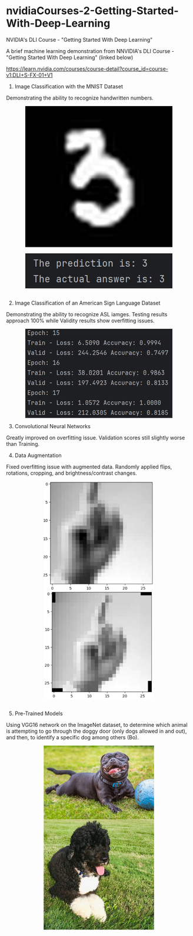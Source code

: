 # nvidiaCourses-2-Getting-Started-With-Deep-Learning
NVIDIA's DLI Course - "Getting Started With Deep Learning"

A brief machine learning demonstration from NNVIDIA's DLI Course - "Getting Started With Deep Learning" (linked below)

https://learn.nvidia.com/courses/course-detail?course_id=course-v1:DLI+S-FX-01+V1

1. Image Classification with the MNIST Dataset

Demonstrating the ability to recognize handwritten numbers.

<p align="center">
	<img src="images/1. Handwritten.png" align="center" width="400"/><br><br>
	<img src="images/1. Result.png" align="center" width="400"/><br><br>
</p>

2. Image Classification of an American Sign Language Dataset

Demonstrating the ability to recognize ASL iamges. Testing results approach 100% while Validity results show overfitting issues.

<p align="center">
	<img src="images/2. Result.png" align="center" width="400"/><br>
</p>

3. Convolutional Neural Networks

Greatly improved on overfitting issue. Validation scores still slightly worse than Training.

4. Data Augmentation

Fixed overfitting issue with augmented data. Randomly applied flips, rotations, cropping, and brightness/contrast changes.

<p align="center">
	<img src="images/4. Cropped Image.png" align="center" width="300"/>
	<img src="images/4. Rotated Image.png" align="center" width="300"/><br><br>
</p>

5. Pre-Trained Models

Using VGG16 network on the ImageNet dataset, to determine which animal is attempting to go through the doggy door (only dogs allowed in and out), and then, to identify a specific dog among others (Bo).

<p align="center">
	<img src="images/5. Happy Dog.jpg" align="center" width="300"/>
	<img src="images/5. Bo.jpg" align="center" width="300"/><br><br>
</p>
